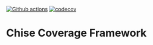 [![Github actions](https://github.com/parzival3/csp/workflows/Scala%20CI/badge.svg)](https://parzival3.github.io/Coverage/) [![codecov](https://codecov.io/gh/parzival3/Coverage/branch/master/graph/badge.svg?token=HW99139VO5)](https://codecov.io/gh/parzival3/Coverage)

# Chise Coverage Framework

